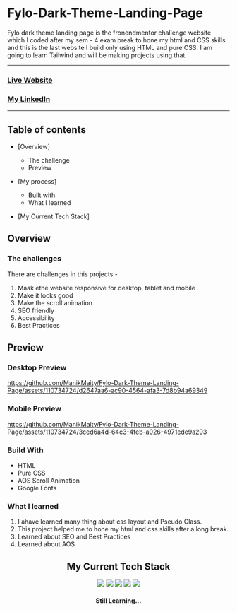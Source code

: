 # Fylo-Dark-Theme-Landing-Page
Fylo dark theme landing page is the fronendmentor challenge website which I coded after my sem - 4 exam break to hone my html and CSS skills and this is the last website I build only using HTML and pure CSS. I am going to learn Tailwind and will be making projects using that.

<hr>

### [Live Website](https://manikmaity.github.io/Fylo-Dark-Theme-Landing-Page/)
### [My LinkedIn](https://www.linkedin.com/in/manikmaity/)
<hr>

## Table of contents

- [Overview]
  - The challenge
  - Preview

- [My process]
  - Built with
  - What I learned
- [My Current Tech Stack]

## Overview

### The challenges
There are challenges in this projects -
  1. Maak ethe website responsive for desktop, tablet and mobile
  2. Make it looks good
  3. Make the scroll animation
  4. SEO friendly
  5. Accessibility
  6. Best Practices

## Preview
### Desktop Preview



https://github.com/ManikMaity/Fylo-Dark-Theme-Landing-Page/assets/110734724/d2647aa6-ac90-4564-afa3-7d8b94a69349




### Mobile Preview



https://github.com/ManikMaity/Fylo-Dark-Theme-Landing-Page/assets/110734724/3ced6a4d-64c3-4feb-a026-4971ede9a293

### Build With
 - HTML
 - Pure CSS
 - AOS Scroll Animation
 - Google Fonts


### What I learned
 
  1. I ahave learned many thing about css layout and Pseudo Class.
  2. This project helped me to hone my html and css skills after a long break.
  3. Learned about SEO and Best Practices
  4. Learned about AOS

<h2 align="center">My Current Tech Stack</h2>
<p align="center">
 <img src="https://img.shields.io/badge/HTML5-E34F26?style=for-the-badge&logo=html5&logoColor=white" />
  <img src="https://img.shields.io/badge/CSS3-1572B6?style=for-the-badge&logo=css3&logoColor=white" />
  <img src="https://img.shields.io/badge/Bootstrap-563D7C?style=for-the-badge&logo=bootstrap&logoColor=white" />
  <img src="https://img.shields.io/badge/C-00599C?style=for-the-badge&logo=c&logoColor=white" />
  <img src="https://img.shields.io/badge/Figma-F24E1E?style=for-the-badge&logo=figma&logoColor=white" />
 </p>

<h4 align="center">Still Learning...</h4>
